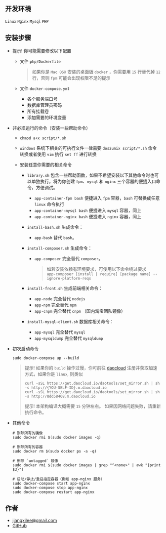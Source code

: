 ## 开发环境

`Linux` `Nginx` `Mysql` `PHP`

## 安装步骤

* 提示! 你可能需要修改以下配置
    
    * 文件 `php/Dockerfile`
    
        > 如果你是 `Mac OSX` 安装的桌面版 `docker` ，你需要用 `15` 行替代掉 `12` 行，否则 `fpm` 可能会出现权限不足的提示
    
    * 文件 `docker-compose.yml`
    
        * 各个服务端口号
        * 数据库管理员密码
        * 所有挂载卷
        * 添加需要的环境变量
        
* 非必须运行的命令（安装一些帮助命令）

    * `chmod a+x script/*.sh`
    * `windows` 系统下相关的可执行文件一律需要 `dos2unix script/*.sh` 命令转换或者使用 `vim` 执行 `set ff` 进行转换
    * 安装任意你需要的相关命令
    
        * `library.sh` 包含一些帮助函数，如果不希望安装以下其他命令时也可以单独执行，将为你创建 `fpm`、`mysql` 和 `nginx` 三个容器的便捷入口命令，方便调试。
        
            * `app-container-fpm bash` 便捷进入 `fpm` 容器，`bash` 可替换成任意 `linux` 命令执行
            * `app-container-mysql bash` 便捷进入 `mysql` 容器，同上
            * `app-container-nginx bash` 便捷进入 `nginx` 容器，同上
        
        * `install-bash.sh` 生成命令：
        
            * `app-bash` 替代 `bash`。
        
        * `install-composer.sh` 生成命令：
        
            * `app-composer` 完全替代 `composer`。
            
                > 如若安装依赖有环境要求，可使用以下命令绕过要求  
                > `app-composer [install | require] [package name] --ignore-platform-reqs`
        
        * `install-front.sh` 生成前端相关命令：
            
            * `app-node` 完全替代 `nodejs`
            * `app-npm` 完全替代 `npm`
            * `app-cnpm` 完全替代 `cnpm` （国内淘宝团队镜像）
        
        * `install-mysql-client.sh` 数据库相关命令：
        
            * `app-mysql` 完全替代 `mysql`
            * `app-mysqldump` 完全替代 `mysqldump`

* 初次启动命令

    ```shell
    sudo docker-compose up --build
    ```

    > 提示! 如果你的 `build` 操作过慢，你可前往 [daocloud](https://www.daocloud.io) 注册并获取加速方式，如果你是 `linux`, 则类似
    >
    > ```
    > curl -sSL https://get.daocloud.io/daotools/set_mirror.sh | sh -s http://{YOU-SELF-ID}.m.daocloud.io
    > curl -sSL https://get.daocloud.io/daotools/set_mirror.sh | sh -s http://8dd58468.m.daocloud.io
    > ```
    >
    > 提示! 本架构编译大概需要 `15` 分钟左右。
    > 如果因网络问题失败，请重新执行命令。

* 其他命令

    ```shell
    # 删除所有的镜像
    sudo docker rmi $(sudo docker images -q)
    
    # 删除所有的容器
    sudo docker rm $(sudo docker ps -a -q)
    
    # 删除 `untagged` 镜像
    sudo docker rmi $(sudo docker images | grep "^<none>" | awk "{print $3}")
    
    # 启动/停止/重启指定容器（例如 app-nginx 服务）
    sudo docker-compose start app-nginx
    sudo docker-compose stop app-nginx
    sudo docker-compose restart app-nginx
    ```

## 作者

* jiangxilee@gmail.com
* [GitHub](https://github.com/jtleon)

